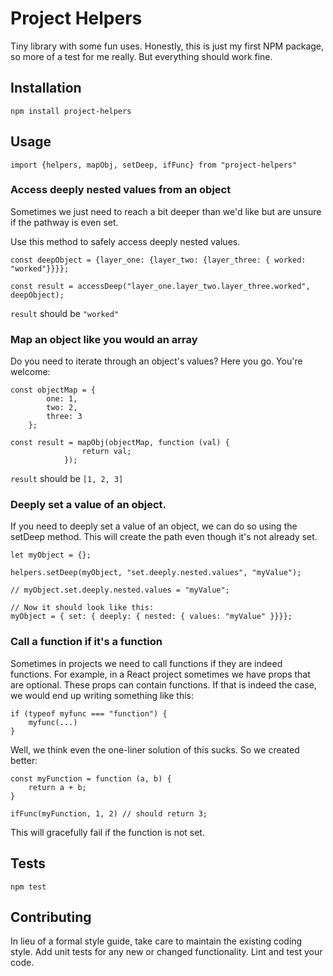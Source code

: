 Project Helpers
=========

Tiny library with some fun uses. Honestly, this is just my first NPM package, so more of a test for me really. But everything should work fine.

## Installation

  `npm install project-helpers`

## Usage

    import {helpers, mapObj, setDeep, ifFunc} from "project-helpers"

### Access deeply nested values from an object

Sometimes we just need to reach a bit deeper than we'd like but are unsure if the pathway is even set.

Use this method to safely access deeply nested values.

    const deepObject = {layer_one: {layer_two: {layer_three: { worked: "worked"}}}};
    
    const result = accessDeep("layer_one.layer_two.layer_three.worked", deepObject);
  
  
  `result` should be `"worked"`

### Map an object like you would an array

Do you need to iterate through an object's values? Here you go. You're welcome:

    const objectMap = {
            one: 1,
            two: 2,
            three: 3
        };
        
    const result = mapObj(objectMap, function (val) {
                    return val;
                });

  `result` should be `[1, 2, 3]`
  
### Deeply set a value of an object.

If you need to deeply set a value of an object, we can do so using the setDeep method. This will create the path even
though it's not already set.

    let myObject = {};
    
    helpers.setDeep(myObject, "set.deeply.nested.values", "myValue");
    
    // myObject.set.deeply.nested.values = "myValue";
    
    // Now it should look like this:
    myObject = { set: { deeply: { nested: { values: "myValue" }}}};
    
### Call a function if it's a function

Sometimes in projects we need to call functions if they are indeed functions. For example, in a React project
sometimes we have props that are optional. These props can contain functions. If that is indeed the case,
we would end up writing something like this:

    if (typeof myfunc === "function") {
        myfunc(...)
    } 

Well, we think even the one-liner solution of this sucks. So we created better:

    const myFunction = function (a, b) {
        return a + b;
    }

    ifFunc(myFunction, 1, 2) // should return 3;
    
This will gracefully fail if the function is not set.

## Tests

  `npm test`

## Contributing

In lieu of a formal style guide, take care to maintain the existing coding style. Add unit tests for any new or changed functionality. Lint and test your code.